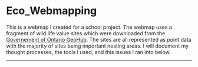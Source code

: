 # Eco_Webmapping

This is a webmap I created for a school project. The webmap uses a fragment of wild life value sites which were downloaded from the [Governement of Ontario GeoHub](https://geohub.lio.gov.on.ca/datasets/wildlife-values-site/geoservice). The sites are all represented as point data with the majority of sites being important nesting areas. I will document my thought processes, the tools I used, and this issues I ran into below.

---

